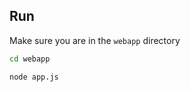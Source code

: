 ## Run

Make sure you are in the `webapp` directory

```bash
cd webapp
```

```bash
node app.js
```
